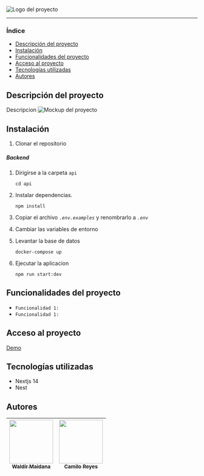 ![Logo del proyecto](ubicación)

<hr />

### Índice

- [Descripción del proyecto](#Descripción-del-proyecto)
- [Instalación](#Instalacion)
- [Funcionalidades del proyecto](#Funcionalidades-del-proyecto)
- [Acceso al proyecto](#Acceso-al-proyecto)
- [Tecnologías utilizadas](#Tecnologías-utilizadas)
- [Autores](#Autores)

## Descripción del proyecto

Descripcion
![Mockup del proyecto]()

## Instalación

1. Clonar el repositorio

##### Backend

1. Dirigirse a la carpeta `api`

   ```
   cd api
   ```

2. Instalar dependencias.

   ```
   npm install
   ```

3. Copiar el archivo _`.env.examples`_ y renombrarlo a _`.env`_
4. Cambiar las variables de entorno
5. Levantar la base de datos

   ```
   docker-compose up
   ```

6. Ejecutar la aplicacion

   ```
   npm run start:dev
   ```

## Funcionalidades del proyecto

- `Funcionalidad 1:`
- `Funcionalidad 1:`

## Acceso al proyecto

[Demo](https://aluraflix-phi-five.vercel.app/)

## Tecnologías utilizadas

- Nextjs 14
- Nest

## Autores

| [<img src='https://www.github.com/zidjian.png' width=115><br><sub>Waldir Maidana</sub>](https://github.com/zidjian) | [<img src='https://www.github.com/Kkmiloo.png' width=115><br><sub>Camilo Reyes</sub>](https://github.com/Kkmiloo) |
| :-----------------------------------------------------------------------------------------------------------------: | :---------------------------------------------------------------------------------------------------------------: |
